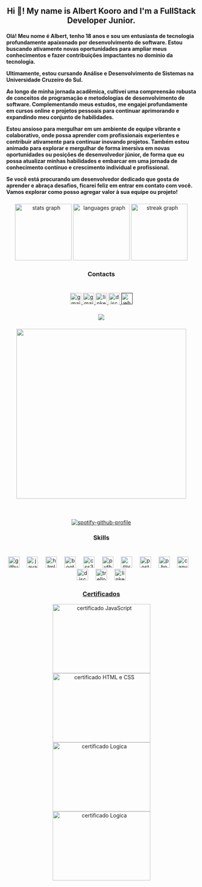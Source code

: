 <h2 align="center">Hi 👋! My name is Albert Kooro and I'm a FullStack Developer Junior.</h2>

<h4>Olá! Meu nome é Albert, tenho 18 anos e sou um entusiasta de tecnologia profundamente apaixonado por desenvolvimento de software. Estou buscando ativamente novas oportunidades para ampliar meus conhecimentos e fazer contribuições impactantes no domínio da tecnologia.

 
Ultimamente, estou cursando Análise e Desenvolvimento de Sistemas na Universidade Cruzeiro do Sul.

Ao longo de minha jornada acadêmica, cultivei uma compreensão robusta de conceitos de programação e metodologias de desenvolvimento de software. Complementando meus estudos, me engajei profundamente em cursos online e projetos pessoais para continuar aprimorando e expandindo meu conjunto de habilidades.

Estou ansioso para mergulhar em um ambiente de equipe vibrante e colaborativo, onde possa aprender com profissionais experientes e contribuir ativamente para continuar inovando projetos. Também estou animado para explorar e mergulhar de forma imersiva em novas oportunidades ou posições de desenvolvedor júnior, de forma que eu possa atualizar minhas habilidades e embarcar em uma jornada de conhecimento contínuo e crescimento individual e profissional.

Se você está procurando um desenvolvedor dedicado que gosta de aprender e abraça desafios, ficarei feliz em entrar em contato com você. Vamos explorar como posso agregar valor à sua equipe ou projeto!</h4>

###

<div align="center">
  <img src="https://github-readme-stats.vercel.app/api?username=AlbertKoor&hide_title=true&hide_rank=false&show_icons=true&include_all_commits=true&count_private=true&disable_animations=false&theme=merko&locale=en&hide_border=true" height="150" alt="stats graph"  />
  <img src="https://github-readme-stats.vercel.app/api/top-langs?username=AlbertKoor&locale=en&hide_title=true&layout=compact&card_width=320&langs_count=5&theme=merko&hide_border=true" height="150" alt="languages graph"  />
  <img src="https://streak-stats.demolab.com?user=AlbertKoor&locale=en&mode=weekly&theme=merko&hide_border=true&border_radius=5" height="150" alt="streak graph"  />
</div>

###

<h3 align="center">Contacts</h3>

###

<br clear="both">



<div align="center">
  <a href="mailto:albertkoori12@gmail.com"> <img src="https://img.shields.io/static/v1?message=Gmail&logo=gmail&label=&color=D14836&logoColor=white&labelColor=&style=for-the-badge" height="30" alt="gmail logo"/> </a>
 <a href="mailto:albertkooro@outlook.com"> <img src="https://img.shields.io/static/v1?message=Gmail&logo=gmail&label=&color=D14836&logoColor=white&labelColor=&style=for-the-badge" height="30" alt="gmail logo"/> </a>
  <a href="https://www.linkedin.com/in/albert-kooro/"> <img src="https://img.shields.io/static/v1?message=LinkedIn&logo=linkedin&label=&color=0077B5&logoColor=white&labelColor=&style=for-the-badge" height="30" alt="linkedin logo"/> </a>
  <a href="Discordapp.com/users/971225066325049415"> <img src="https://img.shields.io/static/v1?message=Discord&logo=discord&label=&color=7289DA&logoColor=white&labelColor=&style=for-the-badge" height="30" alt="discord logo"  /> </a>
 <a href=""> <img src="https://img.shields.io/static/v1?message=Whatsapp&logo=whatsapp&label=&color=25D366&logoColor=white&labelColor=&style=for-the-badge" height="30" alt="whatsapp logo"  /> </a>
</div>

###
###

<div align="center">
  <img src="https://profile-counter.glitch.me/AlbertKoor/count.svg?"  />
</div>



###

<div align="center">
  <img height="450" src="https://media.giphy.com/media/Dg4TxjYikCpiGd7tYs/giphy.gif?cid=82a1493bnf1ggg54re3z6wdll4a76kdbnyatd1l3q1n6g22y&ep=v1_gifs_trending&rid=giphy.gif&ct=g"  />
</div>

###

<br clear="both">

<div align="center">
  
  [![spotify-github-profile](https://spotify-github-profile.vercel.app/api/view?uid=d7nitcp989sb7g5lrim08bon8&cover_image=true&theme=default&show_offline=false&background_color=000000&interchange=true&bar_color=148f23&bar_color_cover=false)](https://github.com/kittinan/spotify-github-profile)
  
</div>

<h3 align="center">Skills</h3>

###

<br clear="both">

<div align="center">
  <img src="https://img.shields.io/badge/GitHub-181717?logo=github&logoColor=white&style=for-the-badge" height="30" alt="github logo"  />
  <img width="12" />
  <img src="https://skillicons.dev/icons?i=js" height="30" alt="javascript logo"  />
  <img width="12" />
  <img src="https://skillicons.dev/icons?i=html" height="30" alt="html5 logo"  />
  <img width="12" />
  <img src="https://cdn.simpleicons.org/bootstrap/7952B3" height="30" alt="bootstrap logo"  />
  <img width="12" />
  <img src="https://skillicons.dev/icons?i=css" height="30" alt="css3 logo"  />
  <img width="12" />
  <img src="https://cdn.jsdelivr.net/gh/devicons/devicon/icons/python/python-original.svg" height="30" alt="python logo"  />
  <img width="12" />
  <img src="https://skillicons.dev/icons?i=mysql" height="30" alt="mysql logo"  />
  <img width="12" />
  <img src="https://cdn.jsdelivr.net/gh/devicons/devicon/icons/postgresql/postgresql-original.svg" height="30" alt="postgresql logo"  />
  <img width="12" />
  <img src="https://cdn.jsdelivr.net/gh/devicons/devicon/icons/php/php-original.svg" height="30" alt="php logo"  />
  <img width="12" />
  <img src="https://cdn.simpleicons.org/canva/00C4CC" height="30" alt="canva logo"  />
  <img width="12" />
  <img src="https://cdn.simpleicons.org/discord/5865F2" height="30" alt="discord logo"  />
  <img width="12" />
  <img src="https://cdn.simpleicons.org/trello/0052CC" height="30" alt="trello logo"  />
  <img width="12" />
  <a href="https://www.linkedin.com/in/albert-kooro/"><img src="https://cdn.simpleicons.org/linkedin/0A66C2" height="30" alt="linkedin logo"  />
</div>

<h3 align="center"> Certificados </h3>
<div align="center"> <a href="https://media.licdn.com/dms/image/D4D22AQE8J3NRUxDHxw/feedshare-shrink_800/0/1713469692572?e=1716422400&v=beta&t=XlYeYwq5hFmd_JWy3o0wKYHqBwcrQFFhE9_urO7V6h0"> <img alt="certificado JavaScript" src="https://media.licdn.com/dms/image/D4D22AQE8J3NRUxDHxw/feedshare-shrink_800/0/1713469692572?e=1716422400&v=beta&t=XlYeYwq5hFmd_JWy3o0wKYHqBwcrQFFhE9_urO7V6h0" width="259" height="183" /> </a>
 <a href="https://media.licdn.com/dms/image/D4D2DAQFNMV61qTfo1g/profile-treasury-image-shrink_800_800/0/1713550677179?e=1714222800&v=beta&t=dzuxpRPv48txWl46XZcrnyvfWjsDklS8opeQNbf3-aE"> <img alt="certificado HTML e CSS" src="https://media.licdn.com/dms/image/D4D2DAQFNMV61qTfo1g/profile-treasury-image-shrink_800_800/0/1713550677179?e=1714222800&v=beta&t=dzuxpRPv48txWl46XZcrnyvfWjsDklS8opeQNbf3-aE" width="259" height="183" /> </a>
<a href="https://udemy-certificate.s3.amazonaws.com/image/UC-8412b34a-6a59-4d6b-9377-5780a61f92a4.jpg?v=1713505226000"> <img alt="certificado Logica" src="https://udemy-certificate.s3.amazonaws.com/image/UC-8412b34a-6a59-4d6b-9377-5780a61f92a4.jpg?v=1713505226000" width="259" height="183" /> </a>
<a href="https://media.licdn.com/dms/image/D4D22AQGlw-qoNwDfVA/feedshare-shrink_800/0/1713490724740?e=1716422400&v=beta&t=32V1zTabcbPTMQ-R-pz0O_4pFsdjGqYyRJxIBIzgnEA"> <img alt="certificado Logica" src="https://media.licdn.com/dms/image/D4D22AQGlw-qoNwDfVA/feedshare-shrink_800/0/1713490724740?e=1716422400&v=beta&t=32V1zTabcbPTMQ-R-pz0O_4pFsdjGqYyRJxIBIzgnEA" width="259" height="183" /> </a>

###
